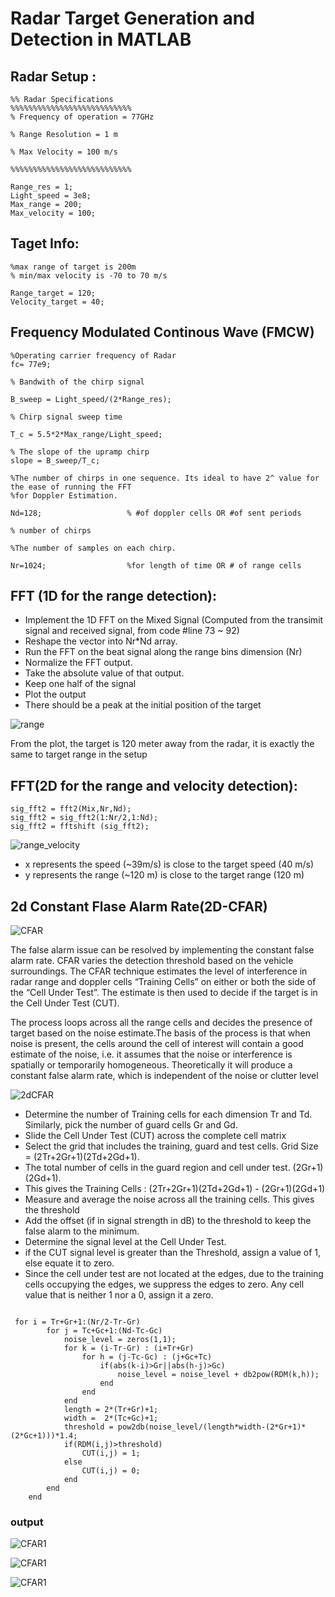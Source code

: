 # Radar Target Generation and Detection in MATLAB

## Radar Setup :

```
%% Radar Specifications 
%%%%%%%%%%%%%%%%%%%%%%%%%%%
% Frequency of operation = 77GHz

% Range Resolution = 1 m

% Max Velocity = 100 m/s

%%%%%%%%%%%%%%%%%%%%%%%%%%%

Range_res = 1;
Light_speed = 3e8;
Max_range = 200;
Max_velocity = 100;

```

## Taget Info:
 ```
 %max range of target is 200m
 % min/max velocity is -70 to 70 m/s

 Range_target = 120;
 Velocity_target = 40;

 ```


## Frequency Modulated Continous Wave (FMCW)
```
%Operating carrier frequency of Radar 
fc= 77e9;            

% Bandwith of the chirp signal

B_sweep = Light_speed/(2*Range_res);

% Chirp signal sweep time

T_c = 5.5*2*Max_range/Light_speed;

% The slope of the upramp chirp
slope = B_sweep/T_c;
                                                          
%The number of chirps in one sequence. Its ideal to have 2^ value for the ease of running the FFT
%for Doppler Estimation. 

Nd=128;                   % #of doppler cells OR #of sent periods

% number of chirps

%The number of samples on each chirp. 

Nr=1024;                  %for length of time OR # of range cells

```

## FFT (1D for the range detection):
* Implement the 1D FFT on the Mixed Signal (Computed from the transimit signal and received signal, from code #line 73 ~ 92)
* Reshape the vector into Nr*Nd array.
* Run the FFT on the beat signal along the range bins dimension (Nr)
* Normalize the FFT output.
* Take the absolute value of that output.
* Keep one half of the signal
* Plot the output
* There should be a peak at the initial position of the target

![range](./pics/1Drange.jpg)

From the plot, the target is 120 meter away from the radar, it is exactly the same to target range in the setup

## FFT(2D for the range and velocity detection):
```
sig_fft2 = fft2(Mix,Nr,Nd);
sig_fft2 = sig_fft2(1:Nr/2,1:Nd);
sig_fft2 = fftshift (sig_fft2);
```
 ![range_velocity](./pics/range_velocity.jpg)

 * x represents the speed (~39m/s) is close to the target speed (40 m/s)
 * y represents the range (~120 m) is close to the target range (120 m)

 ## 2d Constant Flase Alarm Rate(2D-CFAR)

 ![CFAR](./pics/CFAR.png)

 The false alarm issue can be resolved by implementing the constant false alarm rate. CFAR varies the detection threshold based on the vehicle surroundings. The CFAR technique estimates the level of interference in radar range and doppler cells “Training Cells” on either or both the side of the “Cell Under Test”. The estimate is then used to decide if the target is in the Cell Under Test (CUT).

The process loops across all the range cells and decides the presence of target based on the noise estimate.The basis of the process is that when noise is present, the cells around the cell of interest will contain a good estimate of the noise, i.e. it assumes that the noise or interference is spatially or temporarily homogeneous. Theoretically it will produce a constant false alarm rate, which is independent of the noise or clutter level

![2dCFAR](./pics/2dCFAR.png)

* Determine the number of Training cells for each dimension Tr and Td. Similarly, pick the number of guard cells Gr and Gd.
* Slide the Cell Under Test (CUT) across the complete cell matrix
* Select the grid that includes the training, guard and test cells. Grid Size = (2Tr+2Gr+1)(2Td+2Gd+1).
* The total number of cells in the guard region and cell under test. (2Gr+1)(2Gd+1).    
* This gives the Training Cells : (2Tr+2Gr+1)(2Td+2Gd+1) - (2Gr+1)(2Gd+1)
* Measure and average the noise across all the training cells. This gives the threshold
* Add the offset (if in signal strength in dB) to the threshold to keep the false alarm to the minimum.
* Determine the signal level at the Cell Under Test.
* if the CUT signal level is greater than the Threshold, assign a value of 1, else equate it to zero.
* Since the cell under test are not located at the edges, due to the training cells occupying the edges, we suppress the edges to zero. Any cell value that is neither 1 nor a 0, assign it a zero.

```

 for i = Tr+Gr+1:(Nr/2-Tr-Gr)
        for j = Tc+Gc+1:(Nd-Tc-Gc)
            noise_level = zeros(1,1);
            for k = (i-Tr-Gr) : (i+Tr+Gr)
                for h = (j-Tc-Gc) : (j+Gc+Tc)
                    if(abs(k-i)>Gr||abs(h-j)>Gc)
                        noise_level = noise_level + db2pow(RDM(k,h));
                    end
                end
            end
            length = 2*(Tr+Gr)+1;
            width =  2*(Tc+Gc)+1;
            threshold = pow2db(noise_level/(length*width-(2*Gr+1)*(2*Gc+1)))*1.4;
            if(RDM(i,j)>threshold)
                CUT(i,j) = 1;
            else
                CUT(i,j) = 0;
            end
        end
    end

```

### output
![CFAR1](./pics/2dCFAR1.jpg)

![CFAR1](./pics/2dCFAR2.jpg)

![CFAR1](./pics/2dCFAR3.jpg)